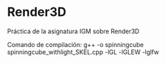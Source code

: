# Render3D
Práctica de la asignatura IGM sobre Render3D

Comando de compilación: g++ -o spinningcube spinningcube_withlight_SKEL.cpp -lGL -lGLEW -lglfw
